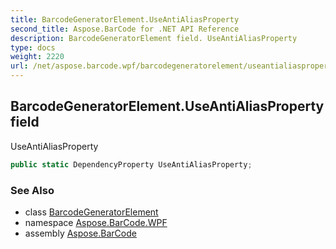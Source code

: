 ```yaml
---
title: BarcodeGeneratorElement.UseAntiAliasProperty
second_title: Aspose.BarCode for .NET API Reference
description: BarcodeGeneratorElement field. UseAntiAliasProperty
type: docs
weight: 2220
url: /net/aspose.barcode.wpf/barcodegeneratorelement/useantialiasproperty/
---
```

## BarcodeGeneratorElement.UseAntiAliasProperty field

UseAntiAliasProperty

```csharp
public static DependencyProperty UseAntiAliasProperty;
```

### See Also

* class [BarcodeGeneratorElement](../)
* namespace [Aspose.BarCode.WPF](../../barcodegeneratorelement/)
* assembly [Aspose.BarCode](../../../)


